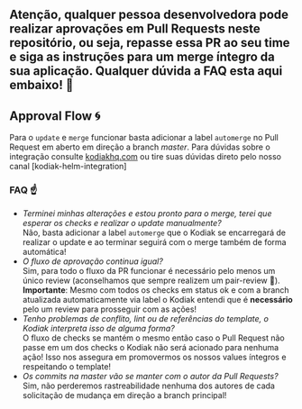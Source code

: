 ## Atenção, qualquer pessoa desenvolvedora pode realizar aprovações em Pull Requests neste repositório, ou seja, repasse essa PR ao seu time e siga as instruções para um merge íntegro da sua aplicação. Qualquer dúvida a FAQ esta aqui embaixo! 🙂

## Approval Flow 🌀
Para o `update` e `merge` funcionar basta adicionar a label `automerge` no Pull Request em aberto em direção a branch _master_. Para dúvidas sobre o integração consulte [kodiakhq.com](https://kodiakhq.com/) ou tire suas dúvidas direto pelo nosso canal [kodiak-helm-integration]

### FAQ ☝️
- _Terminei minhas alterações e estou pronto para o merge, terei que esperar os checks e realizar o update manualmente?_\
Não, basta adicionar a label `automerge` que o Kodiak se encarregará de realizar o update e ao terminar seguirá com o merge também de forma automática!
- _O fluxo de aprovação continua igual?_\
Sim, para todo o fluxo da PR funcionar é necessário pelo menos um único review (aconselhamos que sempre realizem um pair-review :slightly_smiling_face:). **Importante**: Mesmo com todos os checks em status ok e com a branch atualizada automaticamente via label o Kodiak entendi que é **necessário** pelo um review para prosseguir com as ações!
- _Tenho problemas de conflito, lint ou de referências do template, o Kodiak interpreta isso de alguma forma?_\
O fluxo de checks se mantém o mesmo então caso o Pull Request não passe em um dos checks o Kodiak não será acionado para nenhuma ação! Isso nos assegura em promovermos os nossos values íntegros e respeitando o template!
- _Os commits na master vão se manter com o autor da Pull Requests?_\
Sim, não perderemos rastreabilidade nenhuma dos autores de cada solicitação de mudança em direção a branch principal!

